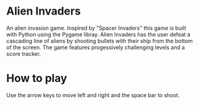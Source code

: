 # Alien Invaders
An alien invasion game. Inspired by "Spacer Invaders" this game is built with Python using the Pygame libray. Alien Invaders has the user defeat a cascading line of aliens by shooting bullets with their ship from the bottom of the screen. The game features progessively challenging levels and a score tracker. 

<h1>How to play</h1>

Use the arrow keys to move left and right and the space bar to shoot.
